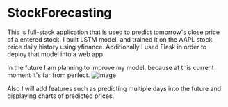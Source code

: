 # StockForecasting

This is full-stack application that is used to predict tomorrow's close price of a entered stock.
I built LSTM model, and trained it on the AAPL stock price daily history using yfinance.
Additionally I used Flask in order to deploy that model into a web app.


In the future I am planning to improve my model, because at this current moment it's far from perfect.
![image](https://github.com/alimzhanludoed/StockForecasting/assets/65998758/bfd7fd5c-8a98-4421-9be6-efa3f3f6bc6f)

Also I will add features such as predicting multiple days into the future and displaying charts of predicted prices.
